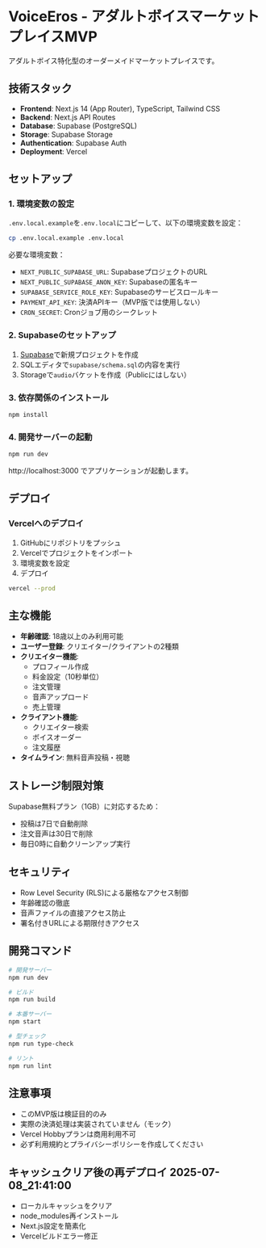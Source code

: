 # VoiceEros - アダルトボイスマーケットプレイスMVP

アダルトボイス特化型のオーダーメイドマーケットプレイスです。

## 技術スタック

- **Frontend**: Next.js 14 (App Router), TypeScript, Tailwind CSS
- **Backend**: Next.js API Routes
- **Database**: Supabase (PostgreSQL)
- **Storage**: Supabase Storage
- **Authentication**: Supabase Auth
- **Deployment**: Vercel

## セットアップ

### 1. 環境変数の設定

`.env.local.example`を`.env.local`にコピーして、以下の環境変数を設定：

```bash
cp .env.local.example .env.local
```

必要な環境変数：
- `NEXT_PUBLIC_SUPABASE_URL`: SupabaseプロジェクトのURL
- `NEXT_PUBLIC_SUPABASE_ANON_KEY`: Supabaseの匿名キー
- `SUPABASE_SERVICE_ROLE_KEY`: Supabaseのサービスロールキー
- `PAYMENT_API_KEY`: 決済APIキー（MVP版では使用しない）
- `CRON_SECRET`: Cronジョブ用のシークレット

### 2. Supabaseのセットアップ

1. [Supabase](https://app.supabase.com)で新規プロジェクトを作成
2. SQLエディタで`supabase/schema.sql`の内容を実行
3. Storageで`audio`バケットを作成（Publicにはしない）

### 3. 依存関係のインストール

```bash
npm install
```

### 4. 開発サーバーの起動

```bash
npm run dev
```

http://localhost:3000 でアプリケーションが起動します。

## デプロイ

### Vercelへのデプロイ

1. GitHubにリポジトリをプッシュ
2. Vercelでプロジェクトをインポート
3. 環境変数を設定
4. デプロイ

```bash
vercel --prod
```

## 主な機能

- **年齢確認**: 18歳以上のみ利用可能
- **ユーザー登録**: クリエイター/クライアントの2種類
- **クリエイター機能**:
  - プロフィール作成
  - 料金設定（10秒単位）
  - 注文管理
  - 音声アップロード
  - 売上管理
- **クライアント機能**:
  - クリエイター検索
  - ボイスオーダー
  - 注文履歴
- **タイムライン**: 無料音声投稿・視聴

## ストレージ制限対策

Supabase無料プラン（1GB）に対応するため：
- 投稿は7日で自動削除
- 注文音声は30日で削除
- 毎日0時に自動クリーンアップ実行

## セキュリティ

- Row Level Security (RLS)による厳格なアクセス制御
- 年齢確認の徹底
- 音声ファイルの直接アクセス防止
- 署名付きURLによる期限付きアクセス

## 開発コマンド

```bash
# 開発サーバー
npm run dev

# ビルド
npm run build

# 本番サーバー
npm start

# 型チェック
npm run type-check

# リント
npm run lint
```

## 注意事項

- このMVP版は検証目的のみ
- 実際の決済処理は実装されていません（モック）
- Vercel Hobbyプランは商用利用不可
- 必ず利用規約とプライバシーポリシーを作成してください
## キャッシュクリア後の再デプロイ 2025-07-08_21:41:00

- ローカルキャッシュをクリア
- node_modules再インストール
- Next.js設定を簡素化
- Vercelビルドエラー修正
